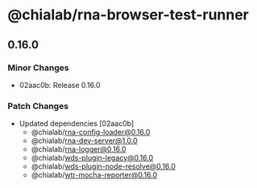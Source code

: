 # @chialab/rna-browser-test-runner

## 0.16.0

### Minor Changes

- 02aac0b: Release 0.16.0

### Patch Changes

- Updated dependencies [02aac0b]
  - @chialab/rna-config-loader@0.16.0
  - @chialab/rna-dev-server@1.0.0
  - @chialab/rna-logger@0.16.0
  - @chialab/wds-plugin-legacy@0.16.0
  - @chialab/wds-plugin-node-resolve@0.16.0
  - @chialab/wtr-mocha-reporter@0.16.0
